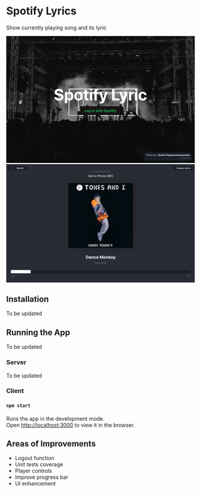# Spotify Lyrics

Show currently playing song and its lyric

<img src="LoginScreen.png" alt="Login Screen" width="550" />

<img src="PlayerScreen.png" alt="Player Screen" width="550" />

## Installation

To be updated

## Running the App

To be updated

### Server

To be updated

### Client 

#### `npm start`

Runs the app in the development mode.<br />
Open [http://localhost:3000](http://localhost:3000) to view it in the browser.

## Areas of Improvements

- Logout function
- Unit tests coverage
- Player controls
- Improve progress bar
- UI enhancement